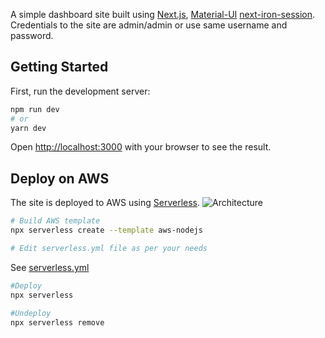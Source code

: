 A simple dashboard site built using [Next.js](https://nextjs.org/), [Material-UI](https://mui.com/) [next-iron-session](https://github.com/vvo/next-iron-session).
Credentials to the site are admin/admin or use same username and password.

## Getting Started

First, run the development server:

```bash
npm run dev
# or
yarn dev
```

Open [http://localhost:3000](http://localhost:3000) with your browser to see the result.


## Deploy on AWS

The site is deployed to AWS using [Serverless](https://www.serverless.com/blog/serverless-nextjs).
![Architecture](https://s3-us-west-2.amazonaws.com/assets.blog.serverless.com/serverless-nextjs/serverless_nextjs_lambda_edge_aws_architecture.png)

```bash
# Build AWS template
npx serverless create --template aws-nodejs

# Edit serverless.yml file as per your needs
```

See [serverless.yml](serverless.yml)

```bash
#Deploy
npx serverless

#Undeploy
npx serverless remove
```